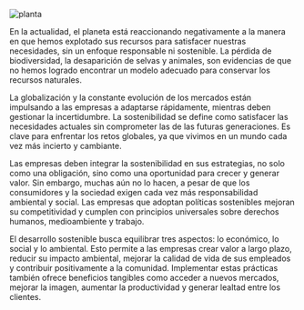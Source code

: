 ![planta](img/si.jpg)

En la actualidad, el planeta está reaccionando negativamente a la manera en que hemos explotado sus recursos para satisfacer nuestras necesidades, sin un enfoque responsable ni sostenible. La pérdida de biodiversidad, la desaparición de selvas y animales, son evidencias de que no hemos logrado encontrar un modelo adecuado para conservar los recursos naturales.

La globalización y la constante evolución de los mercados están impulsando a las empresas a adaptarse rápidamente, mientras deben gestionar la incertidumbre. La sostenibilidad se define como satisfacer las necesidades actuales sin comprometer las de las futuras generaciones. Es clave para enfrentar los retos globales, ya que vivimos en un mundo cada vez más incierto y cambiante.

Las empresas deben integrar la sostenibilidad en sus estrategias, no solo como una obligación, sino como una oportunidad para crecer y generar valor. Sin embargo, muchas aún no lo hacen, a pesar de que los consumidores y la sociedad exigen cada vez más responsabilidad ambiental y social. Las empresas que adoptan políticas sostenibles mejoran su competitividad y cumplen con principios universales sobre derechos humanos, medioambiente y trabajo.

El desarrollo sostenible busca equilibrar tres aspectos: lo económico, lo social y lo ambiental. Esto permite a las empresas crear valor a largo plazo, reducir su impacto ambiental, mejorar la calidad de vida de sus empleados y contribuir positivamente a la comunidad. Implementar estas prácticas también ofrece beneficios tangibles como acceder a nuevos mercados, mejorar la imagen, aumentar la productividad y generar lealtad entre los clientes.
